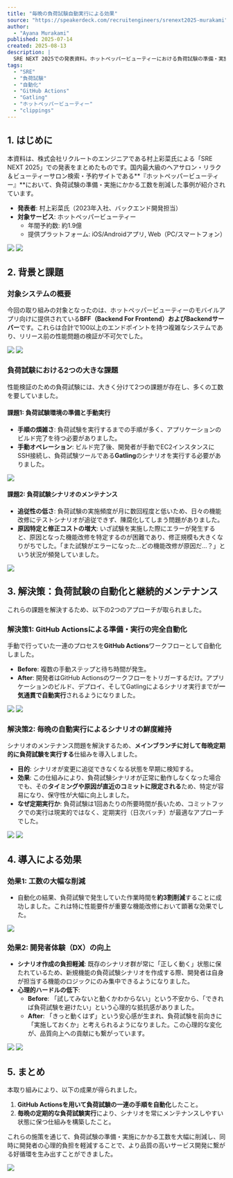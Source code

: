 ```yaml
---
title: "毎晩の負荷試験自動実行による効果"
source: "https://speakerdeck.com/recruitengineers/srenext2025-murakami"
author:
  - "Ayana Murakami"
published: 2025-07-14
created: 2025-08-13
description: |
  SRE NEXT 2025での発表資料。ホットペッパービューティーにおける負荷試験の準備・実施工数を、GitHub Actionsを用いた毎晩の自動実行によって約3割削減した事例を紹介します。本資料では、モバイルアプリ向けBFF/Backend（合計100以上のエンドポイント）を対象に、負荷試験環境の準備自動化と、Gatlingで作成されたシナリオのメンテナンス性向上に焦点を当て、その具体的な手法と効果を解説します。
tags:
  - "SRE"
  - "負荷試験"
  - "自動化"
  - "GitHub Actions"
  - "Gatling"
  - "ホットペッパービューティー"
  - "clippings"
---
```


## 1. はじめに

本資料は、株式会社リクルートのエンジニアである村上彩菜氏による「SRE NEXT 2025」での発表をまとめたものです。国内最大級のヘアサロン・リラク＆ビューティーサロン検索・予約サイトである**『ホットペッパービューティー』**において、負荷試験の準備・実施にかかる工数を削減した事例が紹介されています。

* **発表者**: 村上彩菜氏（2023年入社、バックエンド開発担当）
* **対象サービス**: ホットペッパービューティー
  * 年間予約数: 約1.9億
  * 提供プラットフォーム: iOS/Androidアプリ, Web（PC/スマートフォン）

![](https://files.speakerdeck.com/presentations/0ac52e3dd8c14926a442cb8e7d191598/slide_1.jpg)
![](https://files.speakerdeck.com/presentations/0ac52e3dd8c14926a442cb8e7d191598/slide_2.jpg)

## 2. 背景と課題

### 対象システムの概要

今回の取り組みの対象となったのは、ホットペッパービューティーのモバイルアプリ向けに提供されている**BFF（Backend For Frontend）およびBackendサーバー**です。これらは合計で100以上のエンドポイントを持つ複雑なシステムであり、リリース前の性能問題の検証が不可欠でした。

![](https://files.speakerdeck.com/presentations/0ac52e3dd8c14926a442cb8e7d191598/slide_4.jpg)
![](https://files.speakerdeck.com/presentations/0ac52e3dd8c14926a442cb8e7d191598/slide_5.jpg)

### 負荷試験における2つの大きな課題

性能検証のための負荷試験には、大きく分けて2つの課題が存在し、多くの工数を要していました。

#### 課題1: 負荷試験環境の準備と手動実行

* **手順の煩雑さ**: 負荷試験を実行するまでの手順が多く、アプリケーションのビルド完了を待つ必要がありました。
* **手動オペレーション**: ビルド完了後、開発者が手動でEC2インスタンスにSSH接続し、負荷試験ツールである**Gatling**のシナリオを実行する必要がありました。

![](https://files.speakerdeck.com/presentations/0ac52e3dd8c14926a442cb8e7d191598/slide_8.jpg)

#### 課題2: 負荷試験シナリオのメンテナンス

* **追従性の低さ**: 負荷試験の実施頻度が月に数回程度と低いため、日々の機能改修にテストシナリオが追従できず、陳腐化してしまう問題がありました。
* **原因特定と修正コストの増大**: いざ試験を実施した際にエラーが発生すると、原因となった機能改修を特定するのが困難であり、修正規模も大きくなりがちでした。「また試験がエラーになった...どの機能改修が原因だ...？」という状況が頻発していました。

![](https://files.speakerdeck.com/presentations/0ac52e3dd8c14926a442cb8e7d191598/slide_12.jpg)

## 3. 解決策：負荷試験の自動化と継続的メンテナンス

これらの課題を解決するため、以下の2つのアプローチが取られました。

### 解決策1: GitHub Actionsによる準備・実行の完全自動化

手動で行っていた一連のプロセスを**GitHub Actions**ワークフローとして自動化しました。

* **Before**: 複数の手動ステップと待ち時間が発生。
* **After**: 開発者はGitHub Actionsのワークフローをトリガーするだけ。アプリケーションのビルド、デプロイ、そしてGatlingによるシナリオ実行までが**一気通貫で自動実行**されるようになりました。

![](https://files.speakerdeck.com/presentations/0ac52e3dd8c14926a442cb8e7d191598/slide_9.jpg)
![](https://files.speakerdeck.com/presentations/0ac52e3dd8c14926a442cb8e7d191598/slide_10.jpg)

### 解決策2: 毎晩の自動実行によるシナリオの鮮度維持

シナリオのメンテナンス問題を解決するため、**メインブランチに対して毎晩定期的に負荷試験を実行する**仕組みを導入しました。

* **目的**: シナリオが変更に追従できなくなる状態を早期に検知する。
* **効果**: この仕組みにより、負荷試験シナリオが正常に動作しなくなった場合でも、その**タイミングや原因が直近のコミットに限定される**ため、特定が容易になり、保守性が大幅に向上しました。
* **なぜ定期実行か**: 負荷試験は1回あたりの所要時間が長いため、コミットフックでの実行は現実的ではなく、定期実行（日次バッチ）が最適なアプローチでした。

![](https://files.speakerdeck.com/presentations/0ac52e3dd8c14926a442cb8e7d191598/slide_13.jpg)
![](https://files.speakerdeck.com/presentations/0ac52e3dd8c14926a442cb8e7d191598/slide_14.jpg)

## 4. 導入による効果

### 効果1: 工数の大幅な削減

* 自動化の結果、負荷試験で発生していた作業時間を**約3割削減**することに成功しました。これは特に性能要件が重要な機能改修において顕著な効果でした。

![](https://files.speakerdeck.com/presentations/0ac52e3dd8c14926a442cb8e7d191598/slide_16.jpg)

### 効果2: 開発者体験（DX）の向上

* **シナリオ作成の負担軽減**: 既存のシナリオ群が常に「正しく動く」状態に保たれているため、新規機能の負荷試験シナリオを作成する際、開発者は自身が担当する機能のロジックにのみ集中できるようになりました。
* **心理的ハードルの低下**:
  * **Before**: 「試してみないと動くかわからない」という不安から、「できれば負荷試験を避けたい」という心理的な抵抗感がありました。
  * **After**: 「きっと動くはず」という安心感が生まれ、負荷試験を前向きに「実施しておくか」と考えられるようになりました。この心理的な変化が、品質向上への貢献にも繋がっています。

![](https://files.speakerdeck.com/presentations/0ac52e3dd8c14926a442cb8e7d191598/slide_17.jpg)
![](https://files.speakerdeck.com/presentations/0ac52e3dd8c14926a442cb8e7d191598/slide_18.jpg)

## 5. まとめ

本取り組みにより、以下の成果が得られました。

1. **GitHub Actionsを用いて負荷試験の一連の手順を自動化**したこと。
2. **毎晩の定期的な負荷試験実行**により、シナリオを常にメンテナンスしやすい状態に保つ仕組みを構築したこと。

これらの施策を通じて、負荷試験の準備・実施にかかる工数を大幅に削減し、同時に開発者の心理的負担を軽減することで、より品質の高いサービス開発に繋がる好循環を生み出すことができました。

![](https://files.speakerdeck.com/presentations/0ac52e3dd8c14926a442cb8e7d191598/slide_19.jpg)
